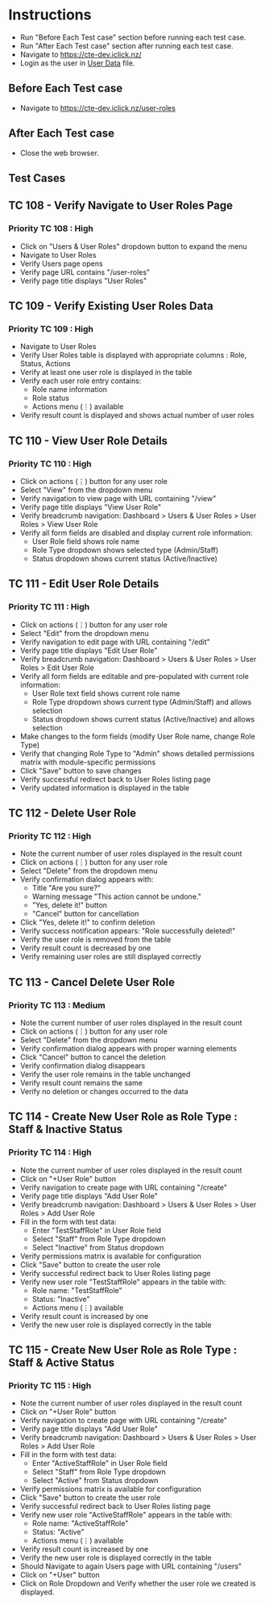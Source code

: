 # Instructions

- Run "Before Each Test case" section before running each test case.
- Run "After Each Test case" section after running each test case.
- Navigate to <https://cte-dev.iclick.nz/>
- Login as the user in [User Data](..\TestData\UserData.md) file.

## Before Each Test case

- Navigate to <https://cte-dev.iclick.nz/user-roles>

## After Each Test case

- Close the web browser.

## Test Cases

## TC 108 - Verify Navigate to User Roles Page

### Priority TC 108 : High

- Click on "Users & User Roles" dropdown button to expand the menu
- Navigate to User Roles
- Verify Users page opens
- Verify page URL contains "/user-roles"
- Verify page title displays "User Roles"

## TC 109 - Verify Existing User Roles Data

### Priority TC 109 : High

- Navigate to User Roles
- Verify User Roles table is displayed with appropriate columns : Role, Status, Actions
- Verify at least one user role is displayed in the table
- Verify each user role entry contains:
  - Role name information
  - Role status
  - Actions menu (⋮) available
- Verify result count is displayed and shows actual number of user roles

## TC 110 - View User Role Details

### Priority TC 110 : High

- Click on actions (⋮) button for any user role
- Select "View" from the dropdown menu
- Verify navigation to view page with URL containing "/view"
- Verify page title displays "View User Role"
- Verify breadcrumb navigation: Dashboard > Users & User Roles > User Roles > View User Role
- Verify all form fields are disabled and display current role information:
  - User Role field shows role name
  - Role Type dropdown shows selected type (Admin/Staff)
  - Status dropdown shows current status (Active/Inactive)

## TC 111 - Edit User Role Details

### Priority TC 111 : High

- Click on actions (⋮) button for any user role
- Select "Edit" from the dropdown menu
- Verify navigation to edit page with URL containing "/edit"
- Verify page title displays "Edit User Role"
- Verify breadcrumb navigation: Dashboard > Users & User Roles > User Roles > Edit User Role
- Verify all form fields are editable and pre-populated with current role information:
  - User Role text field shows current role name
  - Role Type dropdown shows current type (Admin/Staff) and allows selection
  - Status dropdown shows current status (Active/Inactive) and allows selection
- Make changes to the form fields (modify User Role name, change Role Type)
- Verify that changing Role Type to "Admin" shows detailed permissions matrix with module-specific permissions
- Click "Save" button to save changes
- Verify successful redirect back to User Roles listing page
- Verify updated information is displayed in the table

## TC 112 - Delete User Role

### Priority TC 112 : High

- Note the current number of user roles displayed in the result count
- Click on actions (⋮) button for any user role
- Select "Delete" from the dropdown menu
- Verify confirmation dialog appears with:
  - Title "Are you sure?"
  - Warning message "This action cannot be undone."
  - "Yes, delete it!" button
  - "Cancel" button for cancellation
- Click "Yes, delete it!" to confirm deletion
- Verify success notification appears: "Role successfully deleted!"
- Verify the user role is removed from the table
- Verify result count is decreased by one
- Verify remaining user roles are still displayed correctly

## TC 113 - Cancel Delete User Role

### Priority TC 113 : Medium

- Note the current number of user roles displayed in the result count
- Click on actions (⋮) button for any user role
- Select "Delete" from the dropdown menu
- Verify confirmation dialog appears with proper warning elements
- Click "Cancel" button to cancel the deletion
- Verify confirmation dialog disappears
- Verify the user role remains in the table unchanged
- Verify result count remains the same
- Verify no deletion or changes occurred to the data

## TC 114 - Create New User Role as Role Type : Staff & Inactive Status

### Priority TC 114 : High

- Note the current number of user roles displayed in the result count
- Click on "+User Role" button
- Verify navigation to create page with URL containing "/create"
- Verify page title displays "Add User Role"
- Verify breadcrumb navigation: Dashboard > Users & User Roles > User Roles > Add User Role
- Fill in the form with test data:
  - Enter "TestStaffRole" in User Role field
  - Select "Staff" from Role Type dropdown
  - Select "Inactive" from Status dropdown
- Verify permissions matrix is available for configuration
- Click "Save" button to create the user role
- Verify successful redirect back to User Roles listing page
- Verify new user role "TestStaffRole" appears in the table with:
  - Role name: "TestStaffRole"
  - Status: "Inactive"
  - Actions menu (⋮) available
- Verify result count is increased by one
- Verify the new user role is displayed correctly in the table

## TC 115 - Create New User Role as Role Type : Staff & Active Status

### Priority TC 115 : High

- Note the current number of user roles displayed in the result count
- Click on "+User Role" button
- Verify navigation to create page with URL containing "/create"
- Verify page title displays "Add User Role"
- Verify breadcrumb navigation: Dashboard > Users & User Roles > User Roles > Add User Role
- Fill in the form with test data:
  - Enter "ActiveStaffRole" in User Role field
  - Select "Staff" from Role Type dropdown
  - Select "Active" from Status dropdown
- Verify permissions matrix is available for configuration
- Click "Save" button to create the user role
- Verify successful redirect back to User Roles listing page
- Verify new user role "ActiveStaffRole" appears in the table with:
  - Role name: "ActiveStaffRole"
  - Status: "Active"
  - Actions menu (⋮) available
- Verify result count is increased by one
- Verify the new user role is displayed correctly in the table
- Should Navigate to again Users page with URL containing "/users"
- Click on "+User" button
- Click on Role Dropdown and Verify whether the user role we created is displayed.
